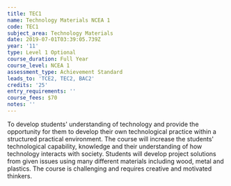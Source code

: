 ```yaml
---
title: TEC1
name: Technology Materials NCEA 1
code: TEC1
subject_area: Technology Materials
date: 2019-07-01T03:39:05.739Z
year: '11'
type: Level 1 Optional
course_duration: Full Year
course_level: NCEA 1
assessment_type: Achievement Standard
leads_to: 'TCE2, TEC2, BAC2'
credits: '25'
entry_requirements: ''
course_fees: $70
notes: ''
---
```

To develop students' understanding of technology and provide the opportunity for them to develop their own technological practice within a structured practical environment. The course will increase the students' technological capability, knowledge and their understanding of how technology interacts with society. Students will develop project solutions from given issues using many different materials including wood, metal and plastics. The course is challenging and requires creative and motivated thinkers.

